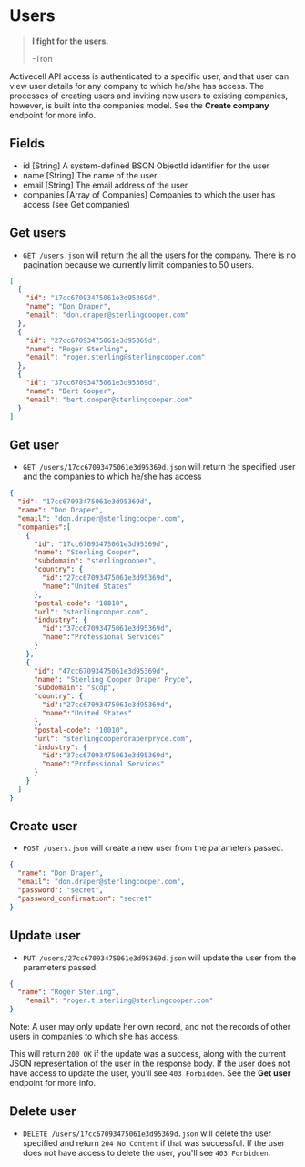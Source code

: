 Users
=====

> **I fight for the users.**
>
> -Tron

Activecell API access is authenticated to a specific user, and that user can view user details for any company to which he/she has access. The processes of creating users and inviting new users to existing companies, however, is built into the companies model. See the **Create company** endpoint for more info.


Fields
------

* id [String] A system-defined BSON ObjectId identifier for the user
* name [String] The name of the user
* email [String] The email address of the user
* companies [Array of Companies] Companies to which the user has access (see Get companies)


Get users
------------

* `GET /users.json` will return the all the users for the company. There is no pagination because we currently limit companies to 50 users.

```json
[
  {
    "id": "17cc67093475061e3d95369d",
    "name": "Don Draper",
    "email": "don.draper@sterlingcooper.com"
  },
  {
    "id": "27cc67093475061e3d95369d",
    "name": "Roger Sterling",
    "email": "roger.sterling@sterlingcooper.com"
  },
  {
    "id": "37cc67093475061e3d95369d",
    "name": "Bert Cooper",
    "email": "bert.cooper@sterlingcooper.com"
  }
]
```

Get user
-----------

* `GET /users/17cc67093475061e3d95369d.json` will return the specified user and the companies to which he/she has access

```json
{
  "id": "17cc67093475061e3d95369d",
  "name": "Don Draper",
  "email": "don.draper@sterlingcooper.com",
  "companies":[
    {
      "id": "17cc67093475061e3d95369d",
      "name": "Sterling Cooper",
      "subdomain": "sterlingcooper",
      "country": {
        "id":"27cc67093475061e3d95369d",
        "name":"United States"
      },
      "postal-code": "10010",
      "url": "sterlingcooper.com",
      "industry": {
        "id":"37cc67093475061e3d95369d",
        "name":"Professional Services"
      }
    },
    {
      "id": "47cc67093475061e3d95369d",
      "name": "Sterling Cooper Draper Pryce",
      "subdomain": "scdp",
      "country": {
        "id":"27cc67093475061e3d95369d",
        "name":"United States"
      },
      "postal-code": "10010",
      "url": "sterlingcooperdraperpryce.com",
      "industry": {
        "id":"37cc67093475061e3d95369d",
        "name":"Professional Services"
      }
    }
  ]
}
```


Create user
--------------

* `POST /users.json` will create a new user from the parameters passed.

```json
{
  "name": "Don Draper",
  "email": "don.draper@sterlingcooper.com",
  "password": "secret",
  "password_confirmation": "secret"
}
```

Update user
--------------

* `PUT /users/27cc67093475061e3d95369d.json` will update the user from the parameters passed.

```json
{
  "name": "Roger Sterling",
	"email": "roger.t.sterling@sterlingcooper.com"
}
```

Note: A user may only update her own record, and not the records of other users in companies to which she has access.

This will return `200 OK` if the update was a success, along with the current JSON representation of the user in the response body. If the user does not have access to update the user, you'll see `403 Forbidden`. See the **Get user** endpoint for more info.


Delete user
-------------

* `DELETE /users/17cc67093475061e3d95369d.json` will delete the user specified and return `204 No Content` if that was successful. If the user does not have access to delete the user, you'll see `403 Forbidden`.

